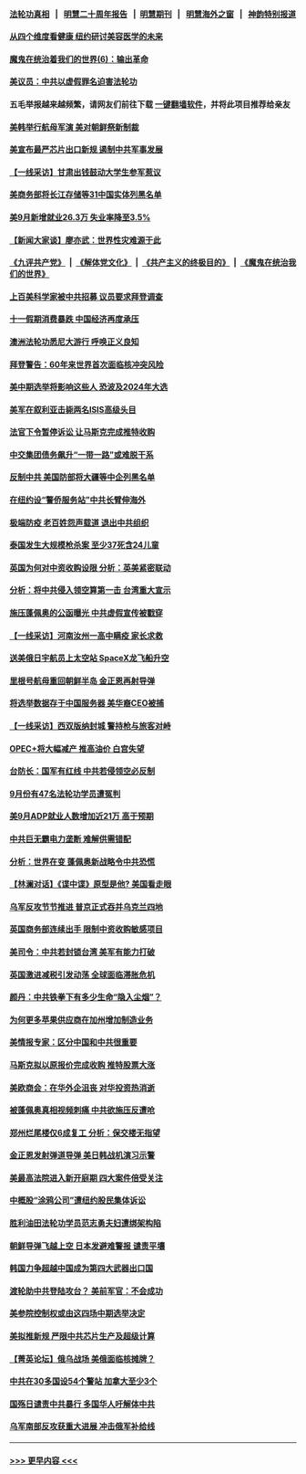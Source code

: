 #### [法轮功真相](https://github.com/gfw-breaker/truth/blob/master/README.md?t=0) &nbsp;&nbsp;|&nbsp;&nbsp; [明慧二十周年报告](https://github.com/gfw-breaker/mh-reports/blob/master/README.md?t=0) &nbsp;&nbsp;|&nbsp;&nbsp;[明慧期刊](https://github.com/gfw-breaker/mh-qikan) &nbsp;&nbsp;|&nbsp;&nbsp; [明慧海外之窗](https://github.com/gfw-breaker/mh-news/blob/master/README.md?t=0) &nbsp;&nbsp;|&nbsp;&nbsp; [神韵特别报道](https://github.com/gfw-breaker/mh-news/blob/master/shenyun.md?t=0)
#### [从四个维度看健康 纽约研讨美容医学的未来](../pages/nf4514/n13841094.md?t=10081550) 
#### [魔鬼在统治着我们的世界(6)：输出革命](../pages/nf4514/n10421536.md?t=10081550) 
#### [美议员：中共以虚假罪名迫害法轮功](../pages/nf4514/n13841083.md?t=10081550) 
#### 五毛举报越来越频繁，请网友们前往下载 [一键翻墙软件](https://github.com/gfw-breaker/ssr-accounts)，并将此项目推荐给亲友
#### [美韩举行航母军演 美对朝鲜祭新制裁](../pages/nf4514/n13841080.md?t=10081550) 
#### [美宣布最严芯片出口新规 遏制中共军事发展](../pages/nf4514/n13841061.md?t=10081550) 
#### [【一线采访】甘肃出钱鼓动大学生参军惹议](../pages/nf4514/n13840895.md?t=10081550) 
#### [美商务部将长江存储等31中国实体列黑名单](../pages/nf4514/n13841004.md?t=10081550) 
#### [美9月新增就业26.3万 失业率降至3.5%](../pages/nf4514/n13840974.md?t=10081550) 
#### [【新闻大家谈】廖亦武：世界性灾难源于此](../pages/nf4514/n13840556.md?t=10081550) 
#### [《九评共产党》](https://github.com/begood0513/9ping.md/blob/master/README.md) &nbsp;|&nbsp; [《解体党文化》](../../../../jtdwh.md/blob/master/README.md)  &nbsp;|&nbsp; [《共产主义的终极目的》](../../../../gczydzjmd.md/blob/master/README.md) &nbsp;|&nbsp; [《魔鬼在统治我们的世界》](../../../../mgztzwmdsj.md/blob/master/README.md) 
#### [上百美科学家被中共招募 议员要求拜登调查](../pages/nf4514/n13840830.md?t=10081550) 
#### [十一假期消费暴跌 中国经济再度承压](../pages/nf4514/n13840753.md?t=10081550) 
#### [澳洲法轮功悉尼大游行 呼唤正义良知](../pages/nf4514/n13839864.md?t=10081550) 
#### [拜登警告：60年来世界首次面临核冲突风险](../pages/nf4514/n13840558.md?t=10081550) 
#### [美中期选举将影响这些人 恐波及2024年大选](../pages/nf4514/n13840244.md?t=10081550) 
#### [美军在叙利亚击毙两名ISIS高级头目](../pages/nf4514/n13840395.md?t=10081550) 
#### [法官下令暂停诉讼 让马斯克完成推特收购](../pages/nf4514/n13840344.md?t=10081550) 
#### [中交集团债务飙升“一带一路”或难脱干系](../pages/nf4514/n13840169.md?t=10081550) 
#### [反制中共 美国防部将大疆等中企列黑名单](../pages/nf4514/n13840325.md?t=10081550) 
#### [在纽约设“警侨服务站”中共长臂伸海外](../pages/nf4514/n13839851.md?t=10081550) 
#### [极端防疫 老百姓怨声载道 退出中共组织](../pages/nf4514/n13840058.md?t=10081550) 
#### [泰国发生大规模枪杀案 至少37死含24儿童](../pages/nf4514/n13840015.md?t=10081550) 
#### [英国为何对中资收购设限 分析：英美紧密联动](../pages/nf4514/n13839938.md?t=10081550) 
#### [分析：将中共侵入领空算第一击 台湾重大宣示](../pages/nf4514/n13839873.md?t=10081550) 
#### [施压蓬佩奥的公函曝光 中共虚假宣传被戳穿](../pages/nf4514/n13839614.md?t=10081550) 
#### [【一线采访】河南汝州一高中瞒疫 家长求救](../pages/nf4514/n13839669.md?t=10081550) 
#### [送美俄日宇航员上太空站 SpaceX龙飞船升空](../pages/nf4514/n13839704.md?t=10081550) 
#### [里根号航母重回朝鲜半岛 金正恩再射导弹](../pages/nf4514/n13839695.md?t=10081550) 
#### [将选举数据存于中国服务器 美华裔CEO被捕](../pages/nf4514/n13839611.md?t=10081550) 
#### [【一线采访】西双版纳封城 警持枪与旅客对峙](../pages/nf4514/n13839313.md?t=10081550) 
#### [OPEC+将大幅减产 推高油价 白宫失望](../pages/nf4514/n13839600.md?t=10081550) 
#### [台防长：国军有红线 中共若侵领空必反制](../pages/nf4514/n13839336.md?t=10081550) 
#### [9月份有47名法轮功学员遭冤判](../pages/nf4514/n13839495.md?t=10081550) 
#### [美9月ADP就业人数增加近21万 高于预期](../pages/nf4514/n13839554.md?t=10081550) 
#### [中共巨无霸电力垄断 难解供需错配](../pages/nf4514/n13839573.md?t=10081550) 
#### [分析：世界在变 蓬佩奥新战略令中共恐慌](../pages/nf4514/n13839564.md?t=10081550) 
#### [【林澜对话】《谍中谍》原型是他? 美国看走眼](../pages/nf4514/n13839539.md?t=10081550) 
#### [乌军反攻节节推进 普京正式吞并乌克兰四地](../pages/nf4514/n13839447.md?t=10081550) 
#### [英国商务部连续出手 限制中资收购敏感项目](../pages/nf4514/n13839408.md?t=10081550) 
#### [美司令：中共若封锁台湾 美军有能力打破](../pages/nf4514/n13839105.md?t=10081550) 
#### [英国激进减税引发动荡 全球面临滞胀危机](../pages/nf4514/n13839217.md?t=10081550) 
#### [颜丹：中共铁拳下有多少生命“隐入尘烟”？](../pages/nf4514/n13838857.md?t=10081550) 
#### [为何更多苹果供应商在加州增加制造业务](../pages/nf4514/n13838955.md?t=10081550) 
#### [美情报专家：区分中国和中共很重要](../pages/nf4514/n13839021.md?t=10081550) 
#### [马斯克拟以原报价完成收购 推特股票大涨](../pages/nf4514/n13838847.md?t=10081550) 
#### [美欧商会：在华外企沮丧 对华投资热消逝](../pages/nf4514/n13838624.md?t=10081550) 
#### [被蓬佩奥真相视频刺痛 中共欲施压反遭呛](../pages/nf4514/n13838934.md?t=10081550) 
#### [郑州烂尾楼仅6成复工 分析：保交楼无指望](../pages/nf4514/n13838860.md?t=10081550) 
#### [金正恩发射弹道导弹 美日韩战机演习示警](../pages/nf4514/n13838824.md?t=10081550) 
#### [美最高法院进入新开庭期 四大案件倍受关注](../pages/nf4514/n13838179.md?t=10081550) 
#### [中概股“涂鸦公司”遭纽约股民集体诉讼](../pages/nf4514/n13838379.md?t=10081550) 
#### [胜利油田法轮功学员范志勇夫妇遭绑架构陷](../pages/nf4514/n13838044.md?t=10081550) 
#### [朝鲜导弹飞越上空 日本发避难警报 谴责平壤](../pages/nf4514/n13838374.md?t=10081550) 
#### [韩国力争超越中国成为第四大武器出口国](../pages/nf4514/n13838501.md?t=10081550) 
#### [渡轮助中共登陆攻台？ 美前军官：不会成功](../pages/nf4514/n13838428.md?t=10081550) 
#### [美参院控制权或由这四场中期选举决定](../pages/nf4514/n13838343.md?t=10081550) 
#### [美拟推新规 严限中共芯片生产及超级计算](../pages/nf4514/n13838241.md?t=10081550) 
#### [【菁英论坛】俄乌战场 美俄面临核摊牌？](../pages/nf4514/n13837616.md?t=10081550) 
#### [中共在30多国设54个警站 加拿大至少3个](../pages/nf4514/n13838184.md?t=10081550) 
#### [国殇日谴责中共暴行 多国华人吁解体中共](../pages/nf4514/n13838156.md?t=10081550) 
#### [乌军南部反攻获重大进展 冲击俄军补给线](../pages/nf4514/n13837960.md?t=10081550) 

----
#### [ >>> 更早内容 <<< ](../indexes/nf4514-earlier.md)
